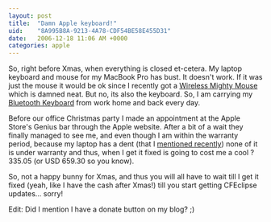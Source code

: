 ```yaml
---
layout: post
title:  "Damn Apple keyboard!"
uid:	"8A995B8A-9213-4A78-CDF54BE58E455D31"
date:   2006-12-18 11:06 AM +0000
categories: apple
---
```

So, right before Xmas, when everything is closed et-cetera. My laptop keyboard and mouse for my MacBook Pro has bust. It doesn't work. If it was just the mouse it would be ok since I recently got a <a href="http://store.apple.com/Apple/WebObjects/ukstore.woa/6664042/wa/PSLID?mco=1643B8F8&amp;nplm=MA272&amp;wosid=nY50AQSxThN42foE2FOWb68HUW0">Wireless Mighty Mouse</a> which is damned neat. But no, its also the keyboard. So, I am carrying my <a href="http://store.apple.com/Apple/WebObjects/ukstore.woa/6664042/wa/PSLID?mco=164015FE&amp;nplm=M9270&amp;wosid=nY50AQSxThN42foE2FOWb68HUW0">Bluetooth Keyboard</a> from work home and back every day.

Before our office Christmas party I made an appointment at the Apple Store's Genius bar through the Apple website. After a bit of a wait they finally managed to see me, and even though I am within the warranty period, because my laptop has a dent (that I <a href="http://www.markdrew.co.uk/blog/index.cfm/2006/11/15/Dont-Attack-my-MacBook-Pro">mentioned recently</a>) none of it is under warranty and thus, when I get it fixed is going to cost me a cool ?335.05 (or USD 659.30 so you know).

So, not a happy bunny for Xmas, and thus you will all have to wait till I get it fixed (yeah, like I have the cash after Xmas!) till you start getting CFEclipse updates... sorry!

Edit: Did I mention I have a donate button on my blog? ;)